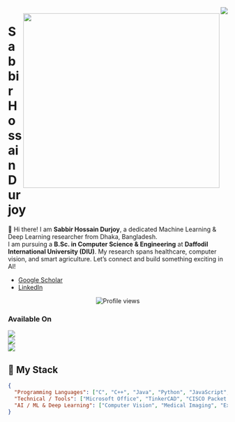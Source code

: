 <img align="right" src="https://visitor-badge.laobi.icu/badge?page_id=esabbir-hossain-durjoy.visitor-badge"/>

<a target="_blank" href="https://github.com/sabbirhossaindurjoy"><img width="450" height="400" align="right" src="nw.gif"></a>

# Sabbir Hossain Durjoy  

:wave: Hi there! I am **Sabbir Hossain Durjoy**, a dedicated Machine Learning & Deep Learning researcher from Dhaka, Bangladesh.  
I am pursuing a **B.Sc. in Computer Science & Engineering** at **Daffodil International University (DIU)**. My research spans healthcare, computer vision, and smart agriculture. Let’s connect and build something exciting in AI!  

- [Google Scholar](https://scholar.google.com/citations?user=kutVEGUAAAAJ&hl=en)  
- [LinkedIn](https://www.linkedin.com/in/sabbir-hossain-durjoy-9732aa379/)  

<p align="center"> <img src="https://komarev.com/ghpvc/?username=sabbirhossaindurjoy" alt="Profile views" /> </p>

### Available On  
<a href="https://www.linkedin.com/in/sabbir-hossain-durjoy-9732aa379/"><img src="https://img.shields.io/badge/LinkedIn-0077B5?style=for-the-badge&logo=linkedin&logoColor=white" /></a>  
<a href="https://scholar.google.com/citations?user=kutVEGUAAAAJ&hl=en"><img src="https://img.shields.io/badge/GoogleScholar-1877F2?style=for-the-badge&logo=google-scholar&logoColor=white" /></a>  
<a href="https://github.com/sabbirhossaindurjoy"><img src="https://img.shields.io/badge/GitHub-100000?style=for-the-badge&logo=github&logoColor=white" /></a>  

## 🧰 My Stack  

```json
{
  "Programming Languages": ["C", "C++", "Java", "Python", "JavaScript", "HTML", "CSS", "PHP", "Android Dev"],
  "Technical / Tools": ["Microsoft Office", "TinkerCAD", "CISCO Packet Tracer", "MySQL", "MATLAB", "TensorFlow"],
  "AI / ML & Deep Learning": ["Computer Vision", "Medical Imaging", "Explainable AI", "Model Optimization", "Privacy Preserving Learning"]
}
